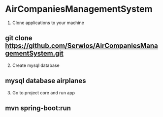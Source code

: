 # AirCompaniesManagementSystem

1. Clone applications to your machine
  
  git clone https://github.com/Serwios/AirCompaniesManagementSystem.git
  ---
2. Create mysql database 
  
  mysql database airplanes
  ---
3. Go to project core and run app 
  
  mvn spring-boot:run
  ---
